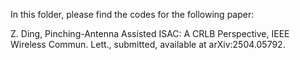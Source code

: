 In this folder, please find the codes for the following paper:

Z. Ding, Pinching-Antenna Assisted ISAC: A CRLB Perspective, IEEE Wireless Commun. Lett., submitted, available at arXiv:2504.05792.
